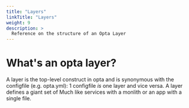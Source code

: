 ```yaml
---
title: "Layers"
linkTitle: "Layers"
weight: 9
description: >
  Reference on the structure of an Opta Layer
---
```


# What's an opta layer?
A layer is the top-level construct in opta and is synonymous with the configfile (e.g. opta.yml): 1 configfile _is_ one
layer and vice versa. A layer defines a giant set of
Much like services with a monlith or an app with a single file.